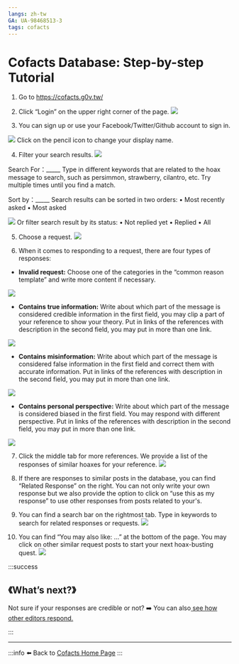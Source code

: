 ```yaml
---
langs: zh-tw
GA: UA-98468513-3
tags: cofacts
---
```


Cofacts Database: Step-by-step Tutorial
====

1. Go to https://cofacts.g0v.tw/

2. Click “Login” on the upper right corner of the page.
![](https://i.imgur.com/pwLkjxV.png)

3. You can sign up or use your Facebook/Twitter/Github account to sign in.

![](https://i.imgur.com/6d2YnJj.png)
Click on the pencil icon to change your display name.

4. Filter your search results.
![](https://i.imgur.com/3fnwoEn.png)

Search For：_____
Type in different keywords that are related to the hoax message to search, such as persimmon, strawberry, cilantro, etc. Try multiple times until you find a match.

Sort by：_____
Search results can be sorted in two orders:
•	Most recently asked
•	Most asked



![](https://i.imgur.com/qPC8d7k.png)
Or filter search result by its status:
•	Not replied yet 
•	Replied
•	All 


5. Choose a request.
![](https://i.imgur.com/E0wuSdr.png)

6. When it comes to responding to a request, there are four types of responses:

* **Invalid request:** 
Choose one of the categories in the “common reason template” and write more content if necessary.

![](https://i.imgur.com/IetQi66.png)


* **Contains true information:**
Write about which part of the message is considered credible information in the first field, you may clip a part of your reference to show your theory.
Put in links of the references with description in the second field, you may put in more than one link.

![](https://i.imgur.com/m92puOU.png)


* **Contains misinformation:** 
Write about which part of the message is considered false information in the first field and correct them with accurate information.
Put in links of the references with description in the second field, you may put in more than one link.

 ![](https://i.imgur.com/wUHWZJO.png)


* **Contains personal perspective:**
Write about which part of the message is considered biased in the first field. You may respond with different perspective. Put in links of the references with description in the second field, you may put in more than one link.
 

![](https://i.imgur.com/v5vS2Mu.png)


7. Click the middle tab for more references. We provide a list of the responses of similar hoaxes for your reference.
 ![](https://i.imgur.com/V8KwkTP.png)

 
 
8. If there are responses to similar posts in the database, you can find “Related Response” on the right.
You can not only write your own response but we also provide the option to click on “use this as my response” to use other responses from posts related to your's.


9. You can find a search bar on the rightmost tab. Type in keywords to search for related responses or requests.
![](https://i.imgur.com/nl0KGBh.png)


10. You can find “You may also like: …” at the bottom of the page. You may click on other similar request posts to start your next hoax-busting quest.
![](https://i.imgur.com/mhDWqPZ.png)

:::success
## 《What’s next?》


Not sure if your responses are credible or not?
:arrow_right: You can also[ see how other editors respond.](https://hackmd.io/c/B1ul5U86-/%2Fs%2FSJyNsLIpb)

:::


* * *

:::info
:arrow_left: Back to [Cofacts Home Page](http://beta.hackfoldr.org/cofacts/https%253A%252F%252Fhackmd.io%252Fs%252FSyMRyrfEl)
:::